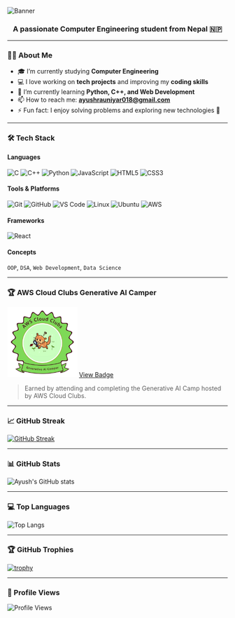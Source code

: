 ![Banner](https://capsule-render.vercel.app/api?type=waving&color=0:1e3c72,100:2a5298&height=250&section=header&text=Hi%20I'm%20Ayush%20Rauniyar%20🚀&fontSize=40&fontAlignY=35&desc=Computer%20Engineering%20Student%20from%20Nepal&descAlignY=60)

<h3 align="center">A passionate Computer Engineering student from Nepal 🇳🇵</h3>

---

### 🧑‍💻 About Me

- 🎓 I’m currently studying **Computer Engineering**  
- 💻 I love working on **tech projects** and improving my **coding skills**
- 🌱 I’m currently learning **Python, C++, and Web Development**
- 📫 How to reach me: **ayushrauniyar018@gmail.com**
- ⚡ Fun fact: I enjoy solving problems and exploring new technologies 🚀

---

### 🛠️ Tech Stack

#### Languages
![C](https://img.shields.io/badge/C-%2300599C.svg?style=flat&logo=c&logoColor=white)
![C++](https://img.shields.io/badge/C%2B%2B-%2300599C.svg?style=flat&logo=c%2B%2B&logoColor=white)
![Python](https://img.shields.io/badge/Python-3776AB.svg?style=flat&logo=python&logoColor=white)
![JavaScript](https://img.shields.io/badge/JavaScript-F7DF1E.svg?style=flat&logo=javascript&logoColor=black)
![HTML5](https://img.shields.io/badge/HTML5-E34F26.svg?style=flat&logo=html5&logoColor=white)
![CSS3](https://img.shields.io/badge/CSS3-1572B6.svg?style=flat&logo=css3&logoColor=white)

#### Tools & Platforms
![Git](https://img.shields.io/badge/Git-F05032?style=flat&logo=git&logoColor=white)
![GitHub](https://img.shields.io/badge/GitHub-181717?style=flat&logo=github&logoColor=white)
![VS Code](https://img.shields.io/badge/VS%20Code-007ACC.svg?style=flat&logo=visual-studio-code&logoColor=white)
![Linux](https://img.shields.io/badge/Linux-FCC624?style=flat&logo=linux&logoColor=black)
![Ubuntu](https://img.shields.io/badge/Ubuntu-E95420?style=flat&logo=ubuntu&logoColor=white)
![AWS](https://img.shields.io/badge/AWS-232F3E?style=flat&logo=amazon-aws&logoColor=white)

#### Frameworks
![React](https://img.shields.io/badge/React-20232A.svg?style=flat&logo=react&logoColor=61DAFB)

#### Concepts
`OOP`, `DSA`, `Web Development`, `Data Science`

---

### 🏆 AWS Cloud Clubs Generative AI Camper
<img src="aws-cloud-clubs-generative-ai-camper.png" width="160" alt="AWS Badge"/>
<a href="https://www.credly.com/badges/ebfe8fe1-8901-4395-ae07-a5b8215d224c/public_url" target="_blank">View Badge</a>

> Earned by attending and completing the Generative AI Camp hosted by AWS Cloud Clubs.

---

<!--
---

### 📁 Projects

- 💡 [Simple Quiz Game (C++)](https://github.com/Ayush-r-018/quiz-game)  
- 🌐 [Portfolio Website](https://github.com/Ayush-r-018/portfolio-site)  
- 🧮 [Scientific Calculator in Python](https://github.com/Ayush-r-018/scientific-calculator)

---

### 🏆 AWS Certification

[![AWS Badge](https://images.credly.com/size/340x340/images/b0e3e30d-6631-4a38-bf2a-5b5c75dfab63/image.png)](https://www.credly.com/badges/ebfe8fe1-8901-4395-ae07-a5b8215d224c/public_url)

> Earned for completing the AWS Cloud Clubs Generative AI Camp.

---
-->

### 📈 GitHub Streak

[![GitHub Streak](https://streak-stats.demolab.com?user=Ayush-r-018&theme=tokyonight&date_format=M%20j%5B%2C%20Y%5D)](https://git.io/streak-stats)

---

### 📊 GitHub Stats

![Ayush's GitHub stats](https://github-readme-stats.vercel.app/api?username=Ayush-r-018&show_icons=true&theme=tokyonight&hide=prs,issues)

---

### 💻 Top Languages

![Top Langs](https://github-readme-stats.vercel.app/api/top-langs/?username=Ayush-r-018&layout=compact&theme=tokyonight)

---

### 🏆 GitHub Trophies

[![trophy](https://github-profile-trophy.vercel.app/?username=Ayush-r-018&theme=tokyonight&no-bg=true&row=1)](https://github.com/ryo-ma/github-profile-trophy)

---

### 👀 Profile Views

![Profile Views](https://komarev.com/ghpvc/?username=Ayush-r-018&label=Profile%20views&color=blue&style=flat)
